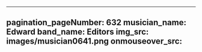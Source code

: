 ------
pagination_pageNumber: 632
musician_name: Edward
band_name: Editors
img_src: images/musician0641.png
onmouseover_src: 
------
